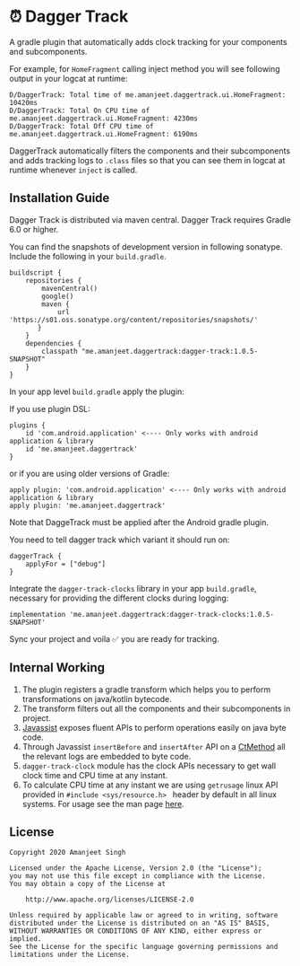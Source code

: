# ⏰ Dagger Track
A gradle plugin that automatically adds clock tracking for your components and subcomponents.

For example, for `HomeFragment` calling inject method you will see following output in your logcat at runtime:

```
D/DaggerTrack: Total time of me.amanjeet.daggertrack.ui.HomeFragment: 10420ms
D/DaggerTrack: Total On CPU time of me.amanjeet.daggertrack.ui.HomeFragment: 4230ms
D/DaggerTrack: Total Off CPU time of me.amanjeet.daggertrack.ui.HomeFragment: 6190ms
```
DaggerTrack automatically filters the components and their subcomponents and adds tracking logs to `.class` files so that you can see them in logcat at runtime whenever `inject` is called.

## Installation Guide

Dagger Track is distributed via maven central. Dagger Track requires Gradle 6.0 or higher.

You can find the snapshots of development version in following sonatype. Include the following in your `build.gradle`.

```
buildscript {
	repositories {
	 	mavenCentral()
    	google()
		maven {
            url 'https://s01.oss.sonatype.org/content/repositories/snapshots/'
       }
	}
	dependencies {
		classpath "me.amanjeet.daggertrack:dagger-track:1.0.5-SNAPSHOT"
	}
}
```

In your app level `build.gradle` apply the plugin:

If you use plugin DSL:

```
plugins {
	id 'com.android.application' <---- Only works with android application & library 
	id 'me.amanjeet.daggertrack'
}
```

or if you are using older versions of Gradle:

```
apply plugin: 'com.android.application' <---- Only works with android application & library 
apply plugin: 'me.amanjeet.daggertrack'
```
Note that DaggeTrack must be applied after the Android gradle plugin.


You need to tell dagger track which variant it should run on:

```
daggerTrack {
    applyFor = ["debug"]
}
```
Integrate the `dagger-track-clocks` library in your app `build.gradle`, necessary for providing the different clocks during logging:

```
implementation 'me.amanjeet.daggertrack:dagger-track-clocks:1.0.5-SNAPSHOT'
```

Sync your project and voila ✅ you are ready for tracking.
 
## Internal Working

1. The plugin registers a gradle transform which helps you to perform transformations on java/kotlin bytecode.
2. The transform filters out all the components and their subcomponents in project.
3. [Javassist](https://www.javassist.org/) exposes fluent APIs to perform operations easily on java byte code.
4. Through Javassist `insertBefore` and `insertAfter` API on a [CtMethod](https://www.javassist.org/html/javassist/CtMethod.html) all the relevant logs are embedded to byte code.
5. `dagger-track-clock` module has the clock APIs necessary to get wall clock time and CPU time at any instant.
6. To calculate CPU time at any instant we are using `getrusage` linux API provided in `#include <sys/resource.h> ` header by default in all linux systems. For usage see the man page [here](https://man7.org/linux/man-pages/man2/getrusage.2.html).

## License

    Copyright 2020 Amanjeet Singh

    Licensed under the Apache License, Version 2.0 (the "License");
    you may not use this file except in compliance with the License.
    You may obtain a copy of the License at

        http://www.apache.org/licenses/LICENSE-2.0

    Unless required by applicable law or agreed to in writing, software
    distributed under the License is distributed on an "AS IS" BASIS,
    WITHOUT WARRANTIES OR CONDITIONS OF ANY KIND, either express or implied.
    See the License for the specific language governing permissions and
    limitations under the License.
